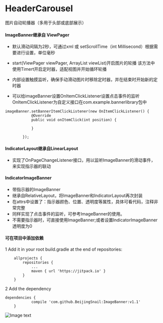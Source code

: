 # HeaderCarousel
图片自动轮播器（多用于头部或底部展示）

#### ImageBanner继承自 ViewPager
- 默认滑动间隔为2秒，可通过xml 或 setScrollTime（int Millisecond）根据需要进行设置，单位毫秒
- start(ViewPager viewPager, ArrayList viewList)开启图片的轮播
  该方法中使用Timert开启定时器，适配视图并开始循环轮播
  
- 内部设置触摸监听，确保手动滑动图片时移除定时器，并在结束时开始新的定时器

- 可以给imageBanner设置OnItemClickListener设置点击事件的监听
  OnItemClickListener为自定义接口在com.example.bannerlibrary包中
  
```
imageBanner.setBannerItemClickListener(new OnItemClickListener() {
            @Override
            public void onItemClick(int position) {
	    
            }
	    
        });
```

#### IndicatorLayout继承自LinearLayout

- 实现了OnPageChangeListener接口，用以监听ImageBanner的滑动事件，来实现指示器的联动

#### IndicatorImageBanner

- 带指示器的ImageBanner
- 继承自RelativeLayout，将ImageBanner和IndicatorLayout再次封装
- 在attrs中设置了：指示器颜色、位置、透明度等属性，具体可看代码，注释非常完整
- 同样实现了点击事件的监听，可参考ImageBanner的使用。
- 不需要指示器时，可直接使用ImageBanner;或者设置IndicatorImageBanner 透明度为0

#### 可在项目中添加依赖

1 Add it in your root build.gradle at the end of repositories:

```
	allprojects {
		repositories {
			...
			maven { url 'https://jitpack.io' }
		}
	}
```

2 Add the dependency


```
dependencies {
	        compile 'com.github.BeijingSnail:ImageBanner:v1.1'
	}
```

![Image text](https://github.com/BeijingSnail/ImageBanner/blob/master/images/ImageBanner.png)


